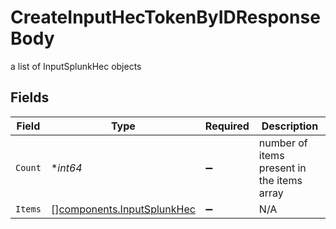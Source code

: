 # CreateInputHecTokenByIDResponseBody

a list of InputSplunkHec objects


## Fields

| Field                                                                    | Type                                                                     | Required                                                                 | Description                                                              |
| ------------------------------------------------------------------------ | ------------------------------------------------------------------------ | ------------------------------------------------------------------------ | ------------------------------------------------------------------------ |
| `Count`                                                                  | **int64*                                                                 | :heavy_minus_sign:                                                       | number of items present in the items array                               |
| `Items`                                                                  | [][components.InputSplunkHec](../../models/components/inputsplunkhec.md) | :heavy_minus_sign:                                                       | N/A                                                                      |